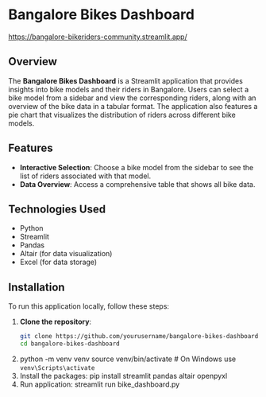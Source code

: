 # Bangalore Bikes Dashboard
https://bangalore-bikeriders-community.streamlit.app/
## Overview

The **Bangalore Bikes Dashboard** is a Streamlit application that provides insights into bike models and their riders in Bangalore. Users can select a bike model from a sidebar and view the corresponding riders, along with an overview of the bike data in a tabular format. The application also features a pie chart that visualizes the distribution of riders across different bike models.

## Features

- **Interactive Selection**: Choose a bike model from the sidebar to see the list of riders associated with that model.
- **Data Overview**: Access a comprehensive table that shows all bike data.

## Technologies Used

- Python
- Streamlit
- Pandas
- Altair (for data visualization)
- Excel (for data storage)

## Installation

To run this application locally, follow these steps:

1. **Clone the repository**:
   ```bash
   git clone https://github.com/yourusername/bangalore-bikes-dashboard.git
   cd bangalore-bikes-dashboard
2. python -m venv venv
   source venv/bin/activate  # On Windows use `venv\Scripts\activate`
3. Install the packages:
   pip install streamlit pandas altair openpyxl
4. Run application: streamlit run bike_dashboard.py  

